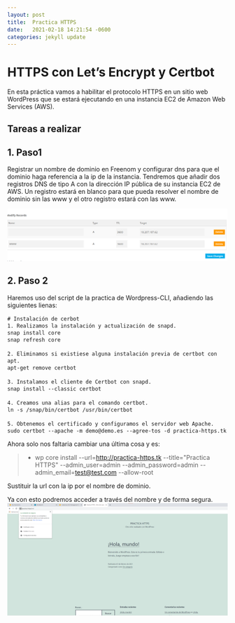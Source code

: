 ```yaml
---
layout: post
title:  Practica HTTPS
date:   2021-02-18 14:21:54 -0600
categories: jekyll update
---
```

# HTTPS con Let’s Encrypt y Certbot

En esta práctica vamos a habilitar el protocolo HTTPS en un sitio web WordPress que se estará ejecutando en una instancia EC2 de Amazon Web Services (AWS).

##  Tareas a realizar
## 1. Paso1
Registrar un nombre de dominio en Freenom y configurar dns para que el dominio haga referencia a la ip de la instancia. Tendremos que añadir dos registros DNS de tipo A con la dirección IP pública de su instancia EC2 de AWS. Un registro estará en blanco para que pueda resolver el nombre de dominio sin las www y el otro registro estará con las www.

![DNS](https://github.com/pedro-jose/pedro-jose.github.io/blob/master/images/dns.png)

## 2. Paso 2
 Haremos uso del script de la practica de Wordpress-CLI, añadiendo las siguientes lienas:
 ```
# Instalación de cerbot
1. Realizamos la instalación y actualización de snapd.
snap install core
snap refresh core

2. Eliminamos si existiese alguna instalación previa de certbot con apt.
apt-get remove certbot

3. Instalamos el cliente de Certbot con snapd.
snap install --classic certbot

4. Creamos una alias para el comando certbot.
ln -s /snap/bin/certbot /usr/bin/certbot

5. Obtenemos el certificado y configuramos el servidor web Apache.
sudo certbot --apache -m demo@demo.es --agree-tos -d practica-https.tk
 ```

Ahora solo nos faltaria cambiar una última cosa y es:
> - wp core install --url=http://practica-https.tk --title="Practica HTTPS" --admin_user=admin --admin_password=admin --admin_email=test@test.com --allow-root

Sustituir la url con la ip por el nombre de dominio.

Ya con esto podremos acceder a través del nombre y de forma segura.
![Prueba de funcionamiento](https://github.com/pedro-jose/pedro-jose.github.io/blob/master/images/practica.png)

